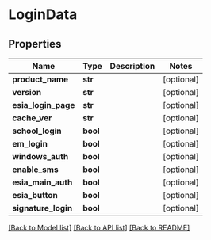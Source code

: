 # LoginData

## Properties
Name | Type | Description | Notes
------------ | ------------- | ------------- | -------------
**product_name** | **str** |  | [optional] 
**version** | **str** |  | [optional] 
**esia_login_page** | **str** |  | [optional] 
**cache_ver** | **str** |  | [optional] 
**school_login** | **bool** |  | [optional] 
**em_login** | **bool** |  | [optional] 
**windows_auth** | **bool** |  | [optional] 
**enable_sms** | **bool** |  | [optional] 
**esia_main_auth** | **bool** |  | [optional] 
**esia_button** | **bool** |  | [optional] 
**signature_login** | **bool** |  | [optional] 

[[Back to Model list]](../README.md#documentation-for-models) [[Back to API list]](../README.md#documentation-for-api-endpoints) [[Back to README]](../README.md)

